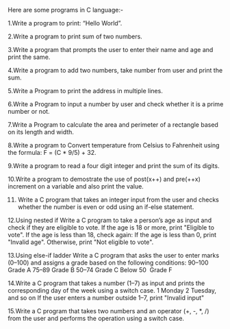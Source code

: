 Here are some programs in C language:-

1.Write a program to print: “Hello World”.

2.Write a program to print sum of two numbers.

3.Write a program that prompts the user to enter their name and age and print the same.

4.Write a program to add two numbers, take number from user and print the sum.

5.Write a Program to print the address in multiple lines.

6.Write a Program to input a number by user and check whether it is a prime number or not.

7.Write a Program to calculate the area and perimeter of a rectangle based on its length and width.

8.⁠Write a program to Convert temperature from Celsius to Fahrenheit using the formula: F = (C * 9/5) + 32.

9.Write a program to read a four digit integer and print the sum of its digits.

10.Write a program to demostrate the use of post(x++) and pre(++x) increment on a variable and also print the value.

11. Write a C program that takes an integer input from the user and checks whether the number is even or odd using an if-else statement.

12.Using nested if
Write a C program to take a person’s age as input and check if they are eligible to vote.
If the age is 18 or more, print "Eligible to vote".
If the age is less than 18, check again:
If the age is less than 0, print "Invalid age".
Otherwise, print "Not eligible to vote".

13.Using else-if ladder
Write a C program that asks the user to enter marks (0–100) and assigns a grade based on the following conditions:
90–100  Grade A
75–89  Grade B
50–74  Grade C
Below 50  Grade F

14.Write a C program that takes a number (1–7) as input and prints the corresponding day of the week using a switch case.
1  Monday
2 Tuesday, and so on
If the user enters a number outside 1–7, print "Invalid input"

15.Write a C program that takes two numbers and an operator (+, -, *, /) from the user and performs the operation using a switch case.
